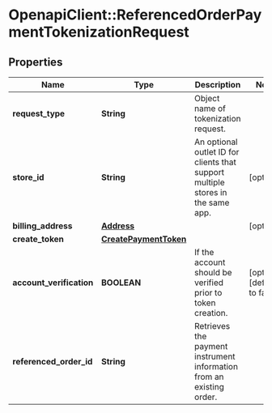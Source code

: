 # OpenapiClient::ReferencedOrderPaymentTokenizationRequest

## Properties
Name | Type | Description | Notes
------------ | ------------- | ------------- | -------------
**request_type** | **String** | Object name of tokenization request. | 
**store_id** | **String** | An optional outlet ID for clients that support multiple stores in the same app. | [optional] 
**billing_address** | [**Address**](Address.md) |  | [optional] 
**create_token** | [**CreatePaymentToken**](CreatePaymentToken.md) |  | 
**account_verification** | **BOOLEAN** | If the account should be verified prior to token creation. | [optional] [default to false]
**referenced_order_id** | **String** | Retrieves the payment instrument information from an existing order. | 


